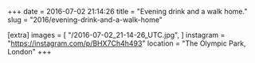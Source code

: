 +++
date = 2016-07-02 21:14:26
title = "Evening drink and a walk home."
slug = "2016/evening-drink-and-a-walk-home"

[extra]
images = [
    "/2016-07-02_21-14-26_UTC.jpg",
]
instagram = "https://instagram.com/p/BHX7Ch4h493"
location = "The Olympic Park, London"
+++

